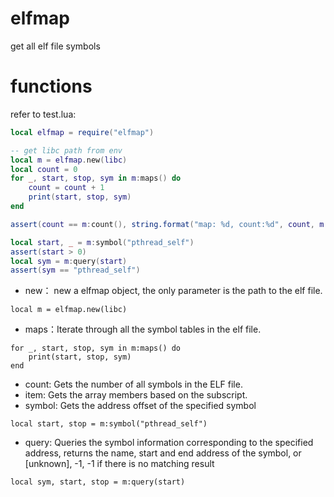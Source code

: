 # elfmap
get all elf file symbols

# functions
refer to test.lua:

```lua
local elfmap = require("elfmap")

-- get libc path from env
local m = elfmap.new(libc)
local count = 0
for _, start, stop, sym in m:maps() do
    count = count + 1
    print(start, stop, sym)
end

assert(count == m:count(), string.format("map: %d, count:%d", count, m:count()))

local start, _ = m:symbol("pthread_self")
assert(start > 0)
local sym = m:query(start)
assert(sym == "pthread_self")
```

* new： new a elfmap object, the only parameter is the path to the elf file.

```
local m = elfmap.new(libc)
```

* maps：Iterate through all the symbol tables in the elf file.

```
for _, start, stop, sym in m:maps() do
    print(start, stop, sym)
end
```

* count: Gets the number of all symbols in the ELF file.
* item: Gets the array members based on the subscript.
* symbol: Gets the address offset of the specified symbol

```
local start, stop = m:symbol("pthread_self")
```

* query: Queries the symbol information corresponding to the specified address, returns the name, start and end address of the symbol, or \[unknown\], -1, -1 if there is no matching result

```
local sym, start, stop = m:query(start)
```

 

